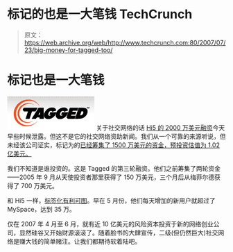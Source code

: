 # 标记的也是一大笔钱 TechCrunch

> 原文：<https://web.archive.org/web/http://www.techcrunch.com:80/2007/07/23/big-money-for-tagged-too/>

# 标记也是一大笔钱

[![](img/f7ea17b96250b9aaebd5b1214eda1f00.png)](https://web.archive.org/web/20230123180001/http://www.tagged.com/) 关于社交网络的话 [Hi5 的 2000 万美元融资](https://web.archive.org/web/20230123180001/http://techcrunch.com/2007/07/22/social-networking-site-hi5-takes-20million/)今天早些时候泄露。但这不是它的社交网络资助新闻。我们从一个可靠的来源听说，但未经该公司证实，标记为的[已经筹集了 1500 万美元的资金，预投资估值为 1.02 亿美元。](https://web.archive.org/web/20230123180001/http://www.tagged.com/)

我们不知道是谁投资的。这是 Tagged 的第三轮融资。他们之前筹集了两轮资金——2005 年 9 月从天使投资者那里获得了 150 万美元，三个月后从梅菲尔德获得了 700 万美元。

和 Hi5 一样，[标签化有利可图](https://web.archive.org/web/20230123180001/http://techcrunch.com/2007/05/09/tagged-turns-profitable-may-be-fastest-growing-social-network/)。早在 5 月份，他们每天增加的新用户就超过了 MySpace，达到 35 万。

仅在 2007 年 4 月至 6 月，就有近 10 亿美元的风险资本投资于新的网络创业公司，显然硅谷又开始财源滚滚了。随着脸书的大肆宣传，二级(但仍然巨大)社交网络是赚大钱的简单赌注。让我们都期待软着陆吧。